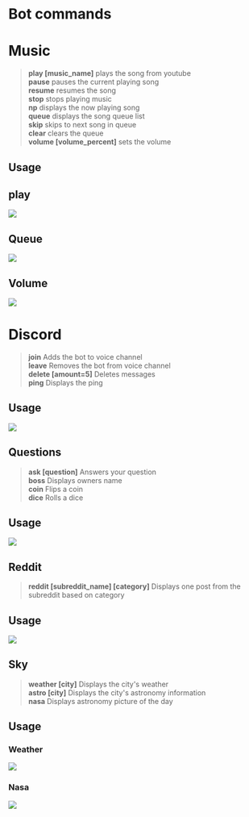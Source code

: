 # Bot commands

# Music

> **play [music_name]** plays the song from youtube <br> 
> **pause** pauses the current playing song <br>
> **resume** resumes the song <br>
> **stop** stops playing music <br>
> **np** displays the now playing song <br>
> **queue** displays the song queue list <br>
> **skip** skips to next song in queue <br>
> **clear** clears the queue <br>
> **volume [volume_percent]** sets the volume<br>

## Usage

## play
<div style="width:100%"><img src="imgs/play.png"/><br/>

## Queue

<div style="width:100%"><img src="imgs/q.png"/><br/>

## Volume

<div style="width:100%"><img src="imgs/volume.png"/><br/>

# Discord

> **join** Adds the bot to voice channel <br>
> **leave** Removes the bot from voice channel <br>
> **delete [amount=5]** Deletes messages <br>
> **ping** Displays the ping <br>

## Usage

<div style="width:100%"><img src="imgs/dscrd.png"/><br/>

## Questions

> **ask [question]** Answers your question<br>
> **boss** Displays owners name<br>
> **coin** Flips a coin<br> 
> **dice** Rolls a dice<br>

## Usage

<div style="width:100%"><img src="imgs/qs.png"/><br/>

## Reddit

> **reddit [subreddit_name] [category]** Displays one post from the subreddit based on category<br>

## Usage

<div style="width:100%"><img src="imgs/reddit.png"/><br/>

## Sky

> **weather [city]** Displays the city's weather<br>
> **astro [city]** Displays the city's astronomy information<br>
> **nasa** Displays astronomy picture of the day<br>

## Usage

### Weather

<div style="width:100%"><img src="imgs/weather.png"/><br/>

### Nasa
<div style="width:100%"><img src="imgs/nasa.png"/>

